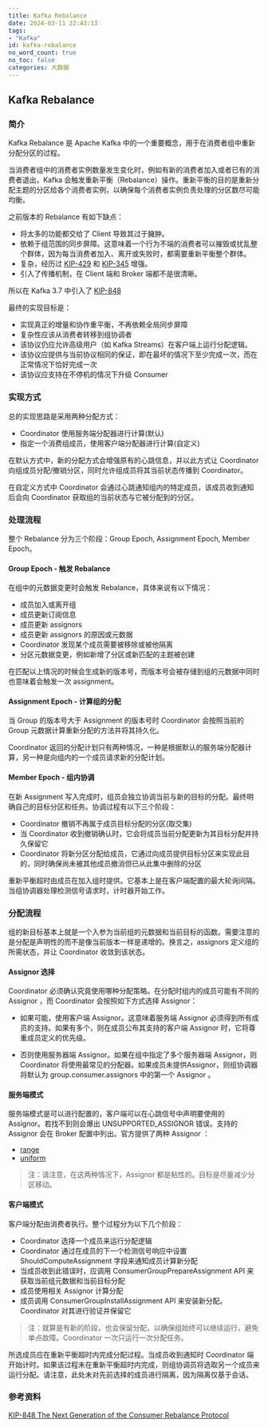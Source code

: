 ```yaml
---
title: Kafka Rebalance
date: 2024-03-11 22:43:13
tags:
- "Kafka"
id: kafka-rebalance
no_word_count: true
no_toc: false
categories: 大数据
---
```


## Kafka Rebalance

### 简介

Kafka Rebalance 是 Apache Kafka 中的一个重要概念，用于在消费者组中重新分配分区的过程。

当消费者组中的消费者实例数量发生变化时，例如有新的消费者加入或者已有的消费者退出，Kafka 会触发重新平衡（Rebalance）操作。重新平衡的目的是重新分配主题的分区给各个消费者实例，以确保每个消费者实例负责处理的分区数尽可能均衡。

之前版本的 Rebalance 有如下缺点：

- 将太多的功能都交给了 Client 导致其过于臃肿。
- 依赖于组范围的同步屏障。这意味着一个行为不端的消费者可以摧毁或扰乱整个群体，因为每当消费者加入、离开或失败时，都需要重新平衡整个群体。
- 复杂，经历过 [KIP-429](https://cwiki.apache.org/confluence/display/KAFKA/KIP-429%3A+Kafka+Consumer+Incremental+Rebalance+Protocol) 和 [KIP-345](https://cwiki.apache.org/confluence/display/KAFKA/KIP-345%3A+Introduce+static+membership+protocol+to+reduce+consumer+rebalances) 增强。
- 引入了传播机制，在 Client 端和 Broker 端都不是很清晰。 

所以在 Kafka 3.7 中引入了 [KIP-848](https://cwiki.apache.org/confluence/display/KAFKA/KIP-848%3A+The+Next+Generation+of+the+Consumer+Rebalance+Protocol)

最终的实现目标是：

- 实现真正的增量和协作重平衡，不再依赖全局同步屏障
- 复杂性应该从消费者转移到组协调者
- 该协议仍应允许高级用户（如 Kafka Streams）在客户端上运行分配逻辑。
- 该协议应提供与当前协议相同的保证，即在最坏的情况下至少完成一次，而在正常情况下恰好完成一次
- 该协议应支持在不停机的情况下升级 Consumer

### 实现方式

总的实现思路是采用两种分配方式：

- Coordinator 使用服务端分配器进行计算(默认)
- 指定一个消费组成员，使用客户端分配器进行计算(自定义)

在默认方式中，新的分配方式会增强原有的心跳信息，并以此方式让 Coordinator 向组成员分配/撤销分区，同时允许组成员将其当前状态传播到 Coordinator。

在自定义方式中 Coordinator 会通过心跳通知组内的特定成员，该成员收到通知后会向 Coordinator 获取组的当前状态与它被分配到的分区。

### 处理流程

整个 Rebalance 分为三个阶段：Group Epoch, Assignment Epoch, Member Epoch。

#### Group Epoch - 触发 Rebalance

在组中的元数据变更时会触发 Rebalance，具体来说有以下情况：

- 成员加入或离开组
- 成员更新订阅信息
- 成员更新 assignors
- 成员更新 assignors 的原因或元数据
- Coordinator 发现某个成员需要被移除或被他隔离
- 分区元数据变更，例如新增了分区或新匹配的主题被创建

在匹配以上情况的时候会生成新的版本号，而版本号会被存储到组的元数据中同时也意味着会触发一次 assignment。

#### Assignment Epoch - 计算组的分配

当 Group 的版本号大于 Assignment 的版本号时 Coordinator 会按照当前的 Group 元数据计算重新分配的方法并将其持久化。

Coordinator 返回的分配计划只有两种情况，一种是根据默认的服务端分配器计算，另一种是向组内的一个成员请求新的分配计划。

#### Member Epoch - 组内协调

在新 Assignment 写入完成时，组员会独立协调当前与新的目标的分配。最终明确自己的目标分区和任务。协调过程有以下三个阶段：

- Coordinator 撤销不再属于成员目标分配的分区(取交集)
- 当 Coordinator 收到撤销确认时，它会将成员当前分配更新为其目标分配并持久保留它
- Coordinator 将新分区分配给成员，它通过向成员提供目标分区来实现此目的，同时确保尚未被其他成员撤消但已从此集中删除的分区

重新平衡超时由成员在加入组时提供。它基本上是在客户端配置的最大轮询间隔。当组协调器处理检测信号请求时，计时器开始工作。

### 分配流程

组的新目标基本上就是一个入参为当前组的元数据和当前目标的函数。需要注意的是分配是声明性的而不是像当前版本一样是递增的。换言之，assignors 定义组的所需状态，并让 Coordinator 收敛到该状态。

#### Assignor 选择

Coordinator 必须确认究竟使用哪种分配策略。在分配时组内的成员可能有不同的 Assignor ，而 Coordinator 会按照如下方式选择 Assignor：

- 如果可能，使用客户端 Assignor。这意味着服务端 Assignor 必须得到所有成员的支持。如果有多个，则在成员公布其支持的客户端 Assignor 时，它将尊重成员定义的优先级。

- 否则使用服务器端 Assignor。如果在组中指定了多个服务器端 Assignor，则 Coordinator 将使用最常见的分配器。如果成员未提供Assignor，则组协调器将默认为 group.consumer.assignors 中的第一个 Assignor 。

#### 服务端模式

服务端模式是可以进行配置的，客户端可以在心跳信号中声明要使用的 Assignor。若找不到则会爆出 UNSUPPORTED_ASSIGNOR 错误。支持的 Assignor 会在 Broker 配置中列出。官方提供了两种 Assignor ：

- [range](https://github.com/apache/kafka/blob/trunk/group-coordinator/src/main/java/org/apache/kafka/coordinator/group/assignor/RangeAssignor.java)
- [uniform](https://github.com/apache/kafka/blob/trunk/group-coordinator/src/main/java/org/apache/kafka/coordinator/group/assignor/UniformAssignor.java)

> 注：请注意，在这两种情况下，Assignor 都是粘性的。目标是尽量减少分区移动。

#### 客户端模式

客户端分配由消费者执行。整个过程分为以下几个阶段：

- Coordinator 选择一个成员来运行分配逻辑
- Coordinator 通过在成员的下一个检测信号响应中设置 ShouldComputeAssignment 字段来通知成员计算新分配
- 当成员收到此错误时，应调用 ConsumerGroupPrepareAssignment API 来获取当前组元数据和当前目标分配
- 成员使用相关 Assignor 计算分配
- 成员调用 ConsumerGroupInstallAssignment API 来安装新分配。Coordinator 对其进行验证并保留它

> 注：就算是有新的阶段，也会保留分配，以确保组始终可以继续运行，避免单点故障。Coordinator 一次只运行一次分配任务。

所选成员应在重新平衡超时内完成分配过程。当成员收到通知时 Coordinator 端开始计时。如果该过程未在重新平衡超时内完成，则组协调员将选取另一个成员来运行分配。请注意，此处未对先前选择的成员进行隔离，因为隔离仅基于会话。

### 参考资料

[KIP-848 The Next Generation of the Consumer Rebalance Protocol](https://cwiki.apache.org/confluence/display/KAFKA/KIP-848%3A+The+Next+Generation+of+the+Consumer+Rebalance+Protocol)
